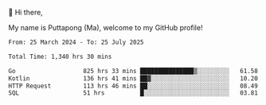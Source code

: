 👋 Hi there,

My name is Puttapong (Ma), welcome to my GitHub profile!

<!--START_SECTION:waka-->

```txt
From: 25 March 2024 - To: 25 July 2025

Total Time: 1,340 hrs 30 mins

Go                   825 hrs 33 mins ███████████████▒░░░░░░░░░   61.58 %
Kotlin               136 hrs 41 mins ██▓░░░░░░░░░░░░░░░░░░░░░░   10.20 %
HTTP Request         113 hrs 46 mins ██░░░░░░░░░░░░░░░░░░░░░░░   08.49 %
SQL                  51 hrs          █░░░░░░░░░░░░░░░░░░░░░░░░   03.81 %
```

<!--END_SECTION:waka-->
